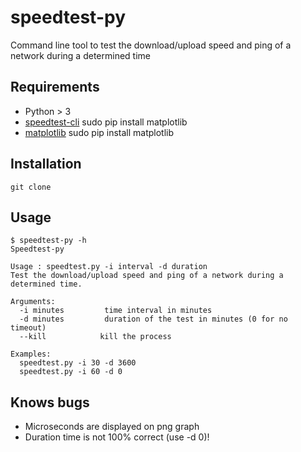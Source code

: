 # speedtest-py

Command line tool to test the download/upload speed and ping of a network during a determined time

## Requirements
* Python > 3
* [speedtest-cli](https://github.com/sivel/speedtest-cli)
    sudo pip install matplotlib
* [matplotlib](https://matplotlib.org/users/installing.html)
    sudo pip install matplotlib

## Installation
    git clone 

## Usage
    $ speedtest-py -h
    Speedtest-py

    Usage : speedtest.py -i interval -d duration
    Test the download/upload speed and ping of a network during a determined time.

    Arguments: 
      -i minutes         time interval in minutes
      -d minutes         duration of the test in minutes (0 for no timeout)
      --kill         	kill the process

    Examples: 
      speedtest.py -i 30 -d 3600
      speedtest.py -i 60 -d 0

## Knows bugs
   * Microseconds are displayed on png graph
   * Duration time is not 100% correct (use -d 0)!
